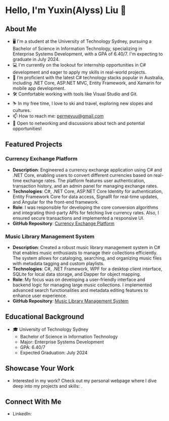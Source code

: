 # Hello, I'm Yuxin(Alyss) Liu 👋

## About Me
- 🖥️ I'm a student at the University of Technology Sydney, pursuing a Bachelor of Science in Information Technology, specializing in Enterprise Systems Development, with a GPA of 6.40/7. I'm expecting to graduate in July 2024.
- 💻 I'm currently on the lookout for internship opportunities in C# development and eager to apply my skills in real-world projects.
- 🚀 I’m proficient with the latest C# technology stacks popular in Australia, including .NET Core, ASP.NET MVC, Entity Framework, and Xamarin for mobile app development.
- 🛠️ Comfortable working with tools like Visual Studio and Git.
- ⛷️ In my free time, I love to ski and travel, exploring new slopes and cultures.
- 📫 How to reach me: permeyuu@gmail.com
- 🤝 Open to networking and discussions about tech and potential opportunities!

## Featured Projects

### Currency Exchange Platform
- **Description**: Engineered a currency exchange application using C# and .NET Core, enabling users to convert different currencies based on real-time exchange rates. The platform features user authentication, transaction history, and an admin panel for managing exchange rates.
- **Technologies**: C#, .NET Core, ASP.NET Core Identity for authentication, Entity Framework Core for data access, SignalR for real-time updates, and Angular for the front-end framework.
- **Role**: I was responsible for developing the core conversion algorithms and integrating third-party APIs for fetching live currency rates. Also, I ensured secure transactions and implemented a responsive UI.
- **GitHub Repository**: [Currency Exchange Platform](soon)

### Music Library Management System
- **Description**: Created a robust music library management system in C# that enables music enthusiasts to manage their collections efficiently. The system allows for cataloging, searching, and organizing music files with metadata tagging and custom playlists.
- **Technologies**: C#, .NET Framework, WPF for a desktop client interface, SQLite for local data storage, and Dapper for object mapping.
- **Role**: My focus was on developing a user-friendly interface and backend logic for managing large music collections. I implemented advanced search functionalities and metadata editing features to enhance user experience.
- **GitHub Repository**: [Music Library Management System](soon)

## Educational Background
- 🎓 University of Technology Sydney
  - Bachelor of Science in Information Technology
  - Major: Enterprise Systems Development
  - GPA: 6.40/7
  - Expected Graduation: July 2024

## Showcase Your Work
- Interested in my work? Check out my personal webpage where I dive deep into my projects and skills: [](soon).

## Connect With Me
- LinkedIn: [](soon)

<!---
permeyuu/permeyuu is a ✨ special ✨ repository because its `README.md` (this file) appears on your GitHub profile.
You can click the Preview link to take a look at your changes.
--->

